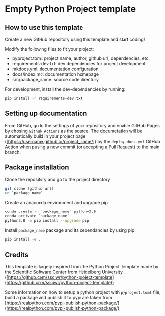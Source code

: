 # Empty Python Project template

## How to use this template

Create a new GitHub repository using this template and start coding!

Modify the following files to fit your project:

- pyproject.toml: project name, author, github url, dependencies, etc.
- requirements-dev.txt: dev dependencies for project development
- mkdocs.yml: documentation configuration
- docs/index.md: documentation homepage
- src/package_name: source code directory

For development, install the dev-dependencies by running:

```bash
pip install -r requirements-dev.txt
```

## Setting up documentation

From GitHub, go to the settings of your repository and enable GitHub Pages by chosing `Github Actions` as the source.
The documetation will be automatically build in your project page ([https://username.github.io/project_name/]) by the `deploy-docs.yml` GitHub Action when pusing a new commit (or accepting a Pull Request) to the main branch.

## Package installation

Clone the repository and go to the project directory

```bash
git clone [github url]
cd `package_name`
```

Create an anaconda environment and upgrade pip

```bash
conda create -n `package_name` python=3.9
conda activate `package_name`
python3.8 -m pip install --upgrade pip
```

Install `package_name` package and its dependancies by using pip

```bash
pip install -e .
```

## Credits

This template is largely inspired from the Python Project Template made by the Scientific Software Center from Heidelberg University ([https://github.com/ssciwr/python-project-template](https://github.com/ssciwr/python-project-template))

Some information on how to setup a python project with `pyproject.toml` file, build a package and publish it to pypi are taken from
[https://realpython.com/pypi-publish-python-package/](https://realpython.com/pypi-publish-python-package/)

